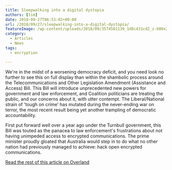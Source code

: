 ```yaml
---
title: Sleepwalking into a digital dystopia
authors: [tim]
date: 2018-09-27T06:53:02+00:00
url: /2018/09/27/sleepwalking-into-a-digital-dystopia/
featureImage: /wp-content/uploads/2018/09/3574581139_1d8c431cd2_z-600x250-1.jpg
category:
  - Articles
  - News
tags:
  - encryption

---
```

We're in the midst of a worsening democracy deficit, and you need look no further to see this on full display than within the shambolic process around the Telecommunications and Other Legislation Amendment (Assistance and Access) Bill. This Bill will introduce unprecedented new powers for government and law enforcement, and Coalition politicians are treating the public, and our concerns about it, with utter contempt. The Liberal/National strain of 'tough on crime' has mutated during the never-ending war on terror, the most recent result being yet another trampling of democratic accountability.

First put forward well over a year ago under the Turnbull government, this Bill was touted as the panacea to law enforcement's frustrations about not having unimpeded access to encrypted communications. The prime minister proudly gloated that Australia would step in to do what no other nation had previously managed to achieve: hack open encrypted communications.

[Read the rest of this article on Overland][1]

 [1]: https://overland.org.au/2018/09/sleepwalking-into-a-digital-dystopia/
